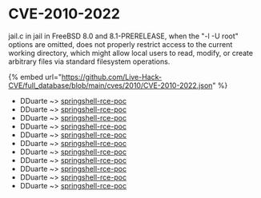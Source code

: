 # CVE-2010-2022

jail.c in jail in FreeBSD 8.0 and 8.1-PRERELEASE, when the "-l -U root" options are omitted, does not properly restrict access to the current working directory, which might allow local users to read, modify, or create arbitrary files via standard filesystem operations.

{% embed url="https://github.com/Live-Hack-CVE/full_database/blob/main/cves/2010/CVE-2010-2022.json" %}


* DDuarte ~> [springshell-rce-poc](https://www.alice-snow.ru/2010/database/cve-2010-2022/springshell-rce-poc-dduarte)
* DDuarte ~> [springshell-rce-poc](https://www.alice-snow.ru/2010/database/cve-2010-2022/springshell-rce-poc-dduarte)
* DDuarte ~> [springshell-rce-poc](https://www.alice-snow.ru/2010/database/cve-2010-2022/springshell-rce-poc-dduarte)
* DDuarte ~> [springshell-rce-poc](https://www.alice-snow.ru/2010/database/cve-2010-2022/springshell-rce-poc-dduarte)
* DDuarte ~> [springshell-rce-poc](https://www.alice-snow.ru/2010/database/cve-2010-2022/springshell-rce-poc-dduarte)
* DDuarte ~> [springshell-rce-poc](https://www.alice-snow.ru/2010/database/cve-2010-2022/springshell-rce-poc-dduarte)
* DDuarte ~> [springshell-rce-poc](https://www.alice-snow.ru/2010/database/cve-2010-2022/springshell-rce-poc-dduarte)
* DDuarte ~> [springshell-rce-poc](https://www.alice-snow.ru/2010/database/cve-2010-2022/springshell-rce-poc-dduarte)
* DDuarte ~> [springshell-rce-poc](https://www.alice-snow.ru/2010/database/cve-2010-2022/springshell-rce-poc-dduarte)
* DDuarte ~> [springshell-rce-poc](https://www.alice-snow.ru/2010/database/cve-2010-2022/springshell-rce-poc-dduarte)
* DDuarte ~> [springshell-rce-poc](https://www.alice-snow.ru/2010/database/cve-2010-2022/springshell-rce-poc-dduarte)